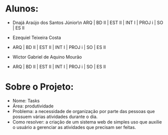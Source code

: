 # Alunos:
-	Dnajá Araújo dos Santos Júnior\n
  ARQ | BD II | EST II | INT I | PROJ i | SO | ES II

-	Ezequiel Teixeira Costa
-	ARQ | BD II | EST II | INT I | PROJ i | SO | ES II

-	Wictor Gabriel de Aquino Mourão
-	ARQ | BD II | EST II | INT I | PROJ i | SO | ES II


# Sobre o Projeto:
-	Nome: Tasks
-	Área: produtividade
-	Problema: a necessidade de organização por parte das pessoas que possuem várias atividades durante o dia.
-	Como resolver: a criação de um sistema web de simples uso que auxilie o usuário a gerenciar as atividades que precisam ser feitas.

